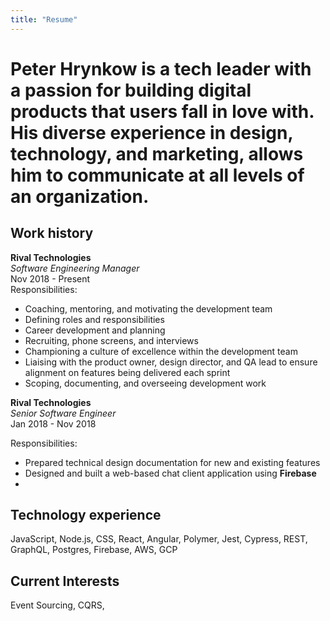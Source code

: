 ```yaml
---
title: "Resume"
---
```


# Peter Hrynkow is a tech leader with a passion for building digital products that users fall in love with. His diverse experience in design, technology, and marketing, allows him to communicate at all levels of an organization.

## Work history 

**Rival Technologies**<br>
_Software Engineering Manager_<br>
Nov 2018 - Present<br>
Responsibilities:
- Coaching, mentoring, and motivating the development team
- Defining roles and responsibilities
- Career development and planning
- Recruiting, phone screens, and interviews
- Championing a culture of excellence within the development team
- Liaising with the product owner, design director, and QA lead to ensure alignment on features being delivered each sprint
- Scoping, documenting, and overseeing development work

**Rival Technologies**<br>
_Senior Software Engineer_<br>
Jan 2018 - Nov 2018<br>

Responsibilities:
- Prepared technical design documentation for new and existing features
- Designed and built a web-based chat client application using **Firebase**
- 


## Technology experience 

JavaScript, Node.js, CSS, React, Angular, Polymer, Jest, Cypress, REST, GraphQL, Postgres, Firebase, AWS, GCP

## Current Interests

Event Sourcing, CQRS, 
